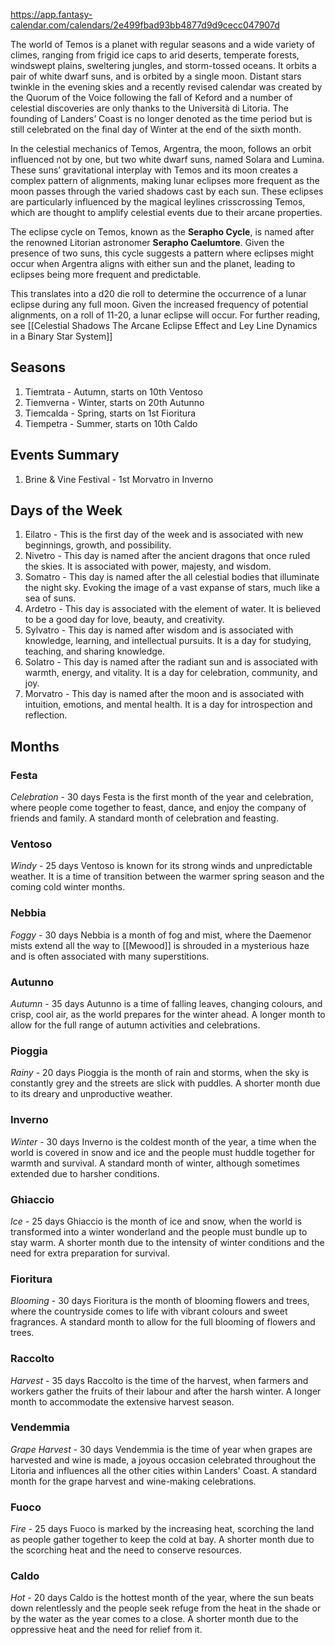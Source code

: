 https://app.fantasy-calendar.com/calendars/2e499fbad93bb4877d9d9cecc047907d

The world of Temos is a planet with regular seasons and a wide variety of climes, ranging from frigid ice caps to arid deserts, temperate forests, windswept plains, sweltering jungles, and storm-tossed oceans. It orbits a pair of white dwarf suns, and is orbited by a single moon. Distant stars twinkle in the evening skies and a recently revised calendar was created by the Quorum of the Voice following the fall of Keford and a number of celestial discoveries are only thanks to the Università di Litoria. The founding of Landers’ Coast is no longer denoted as the time period but is still celebrated on the final day of Winter at the end of the sixth month.

In the celestial mechanics of Temos, Argentra, the moon, follows an orbit influenced not by one, but two white dwarf suns, named Solara and Lumina. These suns’ gravitational interplay with Temos and its moon creates a complex pattern of alignments, making lunar eclipses more frequent as the moon passes through the varied shadows cast by each sun. These eclipses are particularly influenced by the magical leylines crisscrossing Temos, which are thought to amplify celestial events due to their arcane properties.

The eclipse cycle on Temos, known as the **Serapho Cycle**, is named after the renowned Litorian astronomer **Serapho Caelumtore**. Given the presence of two suns, this cycle suggests a pattern where eclipses might occur when Argentra aligns with either sun and the planet, leading to eclipses being more frequent and predictable.

This translates into a d20 die roll to determine the occurrence of a lunar eclipse during any full moon. Given the increased frequency of potential alignments, on a roll of 11-20, a lunar eclipse will occur. For further reading, see [[Celestial Shadows The Arcane Eclipse Effect and Ley Line Dynamics in a Binary Star System]]

## Seasons

1. Tiemtrata - Autumn, starts on 10th Ventoso
2. Tiemverna - Winter, starts on 20th Autunno
3. Tiemcalda - Spring, starts on 1st Fioritura
4. Tiempetra - Summer, starts on 10th Caldo

## Events Summary

1. Brine & Vine Festival - 1st Morvatro in Inverno

## Days of the Week

1. Eilatro - This is the first day of the week and is associated with new beginnings, growth, and possibility.
2. Nivetro - This day is named after the ancient dragons that once ruled the skies. It is associated with power, majesty, and wisdom.
3. Somatro - This day is named after the all celestial bodies that illuminate the night sky. Evoking the image of a vast expanse of stars, much like a sea of suns.
4. Ardetro - This day is associated with the element of water. It is believed to be a good day for love, beauty, and creativity.
5. Sylvatro - This day is named after wisdom and is associated with knowledge, learning, and intellectual pursuits. It is a day for studying, teaching, and sharing knowledge.
6. Solatro - This day is named after the radiant sun and is associated with warmth, energy, and vitality. It is a day for celebration, community, and joy.
7. Morvatro - This day is named after the moon and is associated with intuition, emotions, and mental health. It is a day for introspection and reflection.

## Months
### Festa

_Celebration_ - 30 days 
Festa is the first month of the year and celebration, where people come together to feast, dance, and enjoy the company of friends and family. A standard month of celebration and feasting.

### Ventoso

_Windy_ - 25 days 
Ventoso is known for its strong winds and unpredictable weather. It is a time of transition between the warmer spring season and the coming cold winter months.

### Nebbia

_Foggy_ - 30 days 
Nebbia is a month of fog and mist, where the Daemenor mists extend all the way to [[Mewood]] is shrouded in a mysterious haze and is often associated with many superstitions.

### Autunno

_Autumn_ - 35 days 
Autunno is a time of falling leaves, changing colours, and crisp, cool air, as the world prepares for the winter ahead. A longer month to allow for the full range of autumn activities and celebrations.

### Pioggia

_Rainy_ - 20 days 
Pioggia is the month of rain and storms, when the sky is constantly grey and the streets are slick with puddles. A shorter month due to its dreary and unproductive weather.

### Inverno

_Winter_ - 30 days 
Inverno is the coldest month of the year, a time when the world is covered in snow and ice and the people must huddle together for warmth and survival. A standard month of winter, although sometimes extended due to harsher conditions.

### Ghiaccio

_Ice_ - 25 days 
Ghiaccio is the month of ice and snow, when the world is transformed into a winter wonderland and the people must bundle up to stay warm. A shorter month due to the intensity of winter conditions and the need for extra preparation for survival.

### Fioritura

_Blooming_ - 30 days 
Fioritura is the month of blooming flowers and trees, where the countryside comes to life with vibrant colours and sweet fragrances. A standard month to allow for the full blooming of flowers and trees.

### Raccolto

_Harvest_ - 35 days 
Raccolto is the time of the harvest, when farmers and workers gather the fruits of their labour and after the harsh winter. A longer month to accommodate the extensive harvest season.

### Vendemmia

_Grape Harvest_ - 30 days 
Vendemmia is the time of year when grapes are harvested and wine is made, a joyous occasion celebrated throughout the Litoria and influences all the other cities within Landers' Coast. A standard month for the grape harvest and wine-making celebrations.

### Fuoco

_Fire_ - 25 days 
Fuoco is marked by the increasing heat, scorching the land as people gather together to keep the cold at bay. A shorter month due to the scorching heat and the need to conserve resources.

### Caldo

_Hot_ - 20 days 
Caldo is the hottest month of the year, where the sun beats down relentlessly and the people seek refuge from the heat in the shade or by the water as the year comes to a close. A shorter month due to the oppressive heat and the need for relief from it.